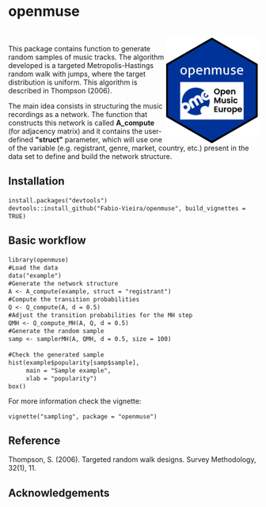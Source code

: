 # **openmuse** 

<br />

<img align="right" width="185" src='man/figures/openmuse_logo.png'>

This package contains function to generate random samples of music tracks. The algorithm developed is a targeted Metropolis-Hastings random walk with jumps, where the target distribution is uniform. This algorithm is described in Thompson (2006).

The main idea consists in structuring the music recordings as a network. The function that constructs this network is called **A_compute** (for adjacency matrix) and it contains the user-defined **"struct"** parameter, which will use one of the variable (e.g. registrant, genre, market, country, etc.) present in the data set to define and build the network structure.

## Installation

```{R instal}
install.packages("devtools")
devtools::install_github("Fabio-Vieira/openmuse", build_vignettes = TRUE)
```

## Basic workflow

```{R workflow}
library(openmuse)
#Load the data
data("example")
#Generate the network structure
A <- A_compute(example, struct = "registrant")
#Compute the transition probabilities
Q <- Q_compute(A, d = 0.5)
#Adjust the transition probabilities for the MH step
QMH <- Q_compute_MH(A, Q, d = 0.5)
#Generate the random sample
samp <- samplerMH(A, QMH, d = 0.5, size = 100)

#Check the generated sample
hist(example$popularity[samp$sample],
     main = "Sample example",
     xlab = "popularity")
box()
```

For more information check the vignette:

```{r vignette}
vignette("sampling", package = "openmuse")
```

## Reference

Thompson, S. (2006). Targeted random walk designs. Survey Methodology, 32(1), 11.

## Acknowledgements


